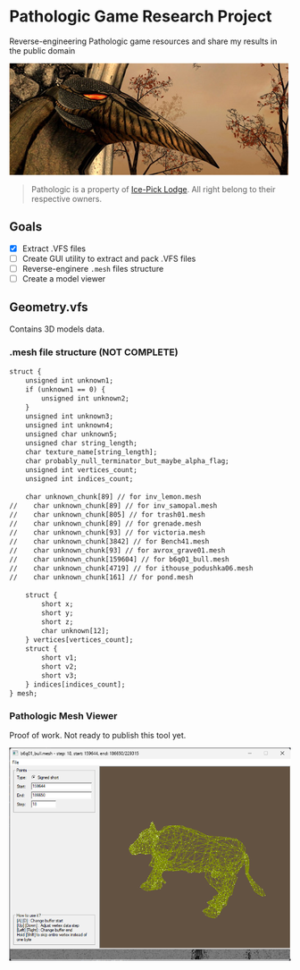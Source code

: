 # Pathologic Game Research Project

Reverse-engineering Pathologic game resources and share my results in the public domain

<img src="banner.jpg" alt="Pathologic">

> Pathologic is a property of [Ice-Pick Lodge](http://ice-pick.com/). All right belong to their respective owners.

## Goals
- [x] Extract .VFS files
- [ ] Create GUI utility to extract and pack .VFS files
- [ ] Reverse-enginere `.mesh` files structure
- [ ] Create a model viewer

## Geometry.vfs

Contains 3D models data.

### .mesh file structure (NOT COMPLETE)
```
struct {
    unsigned int unknown1;
    if (unknown1 == 0) {
        unsigned int unknown2;
    }
    unsigned int unknown3;
    unsigned int unknown4;
    unsigned char unknown5;
    unsigned char string_length;
    char texture_name[string_length];
    char probably_null_terminator_but_maybe_alpha_flag;
    unsigned int vertices_count;
    unsigned int indices_count;

    char unknown_chunk[89] // for inv_lemon.mesh
//    char unknown_chunk[89] // for inv_samopal.mesh
//    char unknown_chunk[805] // for trash01.mesh
//    char unknown_chunk[89] // for grenade.mesh
//    char unknown_chunk[93] // for victoria.mesh
//    char unknown_chunk[3842] // for Bench41.mesh
//    char unknown_chunk[93] // for avrox_grave01.mesh
//    char unknown_chunk[159604] // for b6q01_bull.mesh
//    char unknown_chunk[4719] // for ithouse_podushka06.mesh
//    char unknown_chunk[161] // for pond.mesh

    struct {
        short x;
        short y;
        short z;
        char unknown[12];
    } vertices[vertices_count];
    struct {
        short v1;
        short v2;
        short v3;
    } indices[indices_count];
} mesh;
```
### Pathologic Mesh Viewer

Proof of work. Not ready to publish this tool yet.

<img src="mesh-viewer.png" alt="Pathologic">
